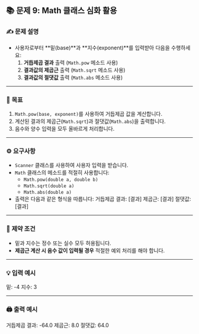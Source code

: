 ## 📚 문제 9: Math 클래스 심화 활용

### ✍️ **문제 설명**
- 사용자로부터 **밑(base)**과 **지수(exponent)**를 입력받아 다음을 수행하세요:
    1. **거듭제곱 결과** 출력 (`Math.pow` 메소드 사용)
    2. **결과값의 제곱근** 출력 (`Math.sqrt` 메소드 사용)
    3. **결과값의 절댓값** 출력 (`Math.abs` 메소드 사용)

---

### 🎯 **목표**
1. `Math.pow(base, exponent)`를 사용하여 거듭제곱 값을 계산합니다.
2. 계산된 결과의 제곱근(`Math.sqrt`)과 절댓값(`Math.abs`)을 출력합니다.
3. 음수와 양수 입력을 모두 올바르게 처리합니다.

---

### ⚙️ **요구사항**
- `Scanner` 클래스를 사용하여 사용자 입력을 받습니다.
- `Math` 클래스의 메소드를 적절히 사용합니다:
    - `Math.pow(double a, double b)`
    - `Math.sqrt(double a)`
    - `Math.abs(double a)`
- 출력은 다음과 같은 형식을 따릅니다:
  거듭제곱 결과: [결과] 제곱근: [결과] 절댓값: [결과]


---

### 🔗 **제약 조건**
- 밑과 지수는 정수 또는 실수 모두 허용됩니다.
- **제곱근 계산 시 음수 값이 입력될 경우** 적절한 예외 처리를 해야 합니다.

---

### 💡 **입력 예시**
밑: -4 지수: 3


---

### 🖨️ **출력 예시**
거듭제곱 결과: -64.0 제곱근: 8.0 절댓값: 64.0

